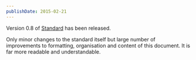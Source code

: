 ```yaml
---
publishDate: 2015-02-21
---
```


Version 0.8 of [Standard](../../standard/) has been released.

Only minor changes to the standard itself but large number of improvements to formatting, organisation and content of this document.  It is far more readable and understandable.
